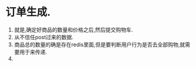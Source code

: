 # 订单生成.
1. 就是,确定好商品的数量和价格之后,然后提交购物车.
2. 从不信任post过来的数据.
3. 商品总的数量的确是存在redis里面,但是要判断用户行为是否去全部购物,就需要用于来传递.
4. 
